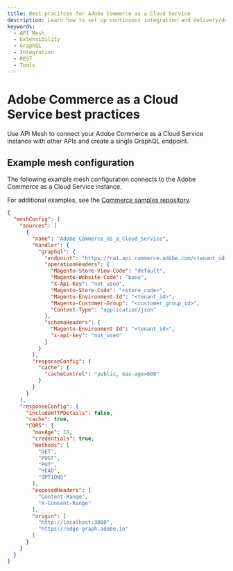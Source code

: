 ```yaml
---
title: Best pracitces for Adobe Commerce as a Cloud Service
description: Learn how to set up continuous integration and delivery/deployment for API Mesh.
keywords:
  - API Mesh
  - Extensibility
  - GraphQL
  - Integration
  - REST
  - Tools
---
```


# Adobe Commerce as a Cloud Service best practices

Use API Mesh to connect your Adobe Commerce as a Cloud Service instance with other APIs and create a single GraphQL endpoint.

## Example mesh configuration

The following example mesh configuration connects to the Adobe Commerce as a Cloud Service instance.

For additional examples, see the [Commerce samples repository](https://github.com/adobe/adobe-commerce-samples/tree/main/api-mesh).

```json
{
  "meshConfig": {
    "sources": [
      {
        "name": "Adobe_Commerce_as_a_Cloud_Service",
        "handler": {
          "graphql": {
            "endpoint": "https://na1.api.commerce.adobe.com/<tenant_id>/graphql",
            "operationHeaders": {
              "Magento-Store-View-Code": "default",
              "Magento-Website-Code": "base",
              "X-Api-Key": "not_used",
              "Magento-Store-Code": "<store_code>",
              "Magento-Environment-Id": "<tenant_id>",
              "Magento-Customer-Group": "<customer_group_id>",
              "Content-Type": "application/json"
            },
            "schemaHeaders": {
              "Magento-Environment-Id": "<tenant_id>",
              "x-api-key": "not_used"
            }
          }
        },
        "responseConfig": {
          "cache": {
            "cacheControl": "public, max-age=600"
          }
        }
      }
    ],
    "responseConfig": {
      "includeHTTPDetails": false,
      "cache": true,
      "CORS": {
        "maxAge": 10,
        "credentials": true,
        "methods": [
          "GET",
          "POST",
          "PUT",
          "HEAD",
          "OPTIONS"
        ],
        "exposedHeaders": [
          "Content-Range",
          "X-Content-Range"
        ],
        "origin": [
          "http://localhost:3000",
          "https://edge-graph.adobe.io"
        ]
      }
    }
  }
}
```
